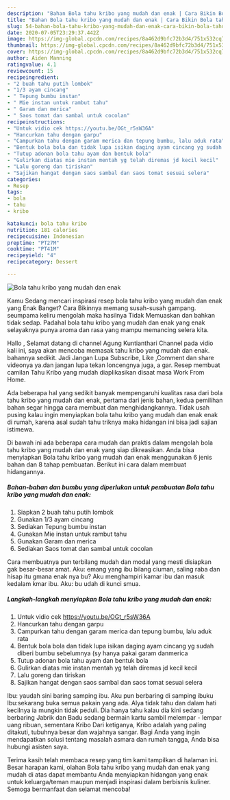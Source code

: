 ```yaml
---
description: "Bahan Bola tahu kribo yang mudah dan enak | Cara Bikin Bola tahu kribo yang mudah dan enak Yang Bikin Ngiler"
title: "Bahan Bola tahu kribo yang mudah dan enak | Cara Bikin Bola tahu kribo yang mudah dan enak Yang Bikin Ngiler"
slug: 54-bahan-bola-tahu-kribo-yang-mudah-dan-enak-cara-bikin-bola-tahu-kribo-yang-mudah-dan-enak-yang-bikin-ngiler
date: 2020-07-05T23:29:37.442Z
image: https://img-global.cpcdn.com/recipes/8a462d9bfc72b3d4/751x532cq70/bola-tahu-kribo-yang-mudah-dan-enak-foto-resep-utama.jpg
thumbnail: https://img-global.cpcdn.com/recipes/8a462d9bfc72b3d4/751x532cq70/bola-tahu-kribo-yang-mudah-dan-enak-foto-resep-utama.jpg
cover: https://img-global.cpcdn.com/recipes/8a462d9bfc72b3d4/751x532cq70/bola-tahu-kribo-yang-mudah-dan-enak-foto-resep-utama.jpg
author: Aiden Manning
ratingvalue: 4.1
reviewcount: 15
recipeingredient:
- "2 buah tahu putih lombok"
- "1/3 ayam cincang"
- " Tepung bumbu instan"
- " Mie instan untuk rambut tahu"
- " Garam dan merica"
- " Saos tomat dan sambal untuk cocolan"
recipeinstructions:
- "Untuk vidio cek https://youtu.be/OGt_r5sW36A"
- "Hancurkan tahu dengan garpu"
- "Campurkan tahu dengan garam merica dan tepung bumbu, lalu aduk rata"
- "Bentuk bola bola dan tidak lupa isikan daging ayam cincang yg sudah diberi bumbu sebelumnya (sy hanya pakai garam danmerica"
- "Tutup adonan bola tahu ayam dan bentuk bola"
- "Gulirkan diatas mie instan mentah yg telah diremas jd kecil kecil"
- "Lalu goreng dan tiriskan"
- "Sajikan hangat dengan saos sambal dan saos tomat sesuai selera"
categories:
- Resep
tags:
- bola
- tahu
- kribo

katakunci: bola tahu kribo 
nutrition: 181 calories
recipecuisine: Indonesian
preptime: "PT27M"
cooktime: "PT41M"
recipeyield: "4"
recipecategory: Dessert

---
```



![Bola tahu kribo yang mudah dan enak](https://img-global.cpcdn.com/recipes/8a462d9bfc72b3d4/751x532cq70/bola-tahu-kribo-yang-mudah-dan-enak-foto-resep-utama.jpg)

Kamu Sedang mencari inspirasi resep bola tahu kribo yang mudah dan enak yang Enak Banget? Cara Bikinnya memang susah-susah gampang. seumpama keliru mengolah maka hasilnya Tidak Memuaskan dan bahkan tidak sedap. Padahal bola tahu kribo yang mudah dan enak yang enak selayaknya punya aroma dan rasa yang mampu memancing selera kita.

Hallo , Selamat datang di channel Agung Kuntianthari Channel pada vidio kali ini, saya akan mencoba memasak tahu kribo yang mudah dan enak. bahannya sedikit. Jadi Jangan Lupa Subscribe, Like ,Comment dan share videonya ya.dan jangan lupa tekan loncengnya juga, a gar. Resep membuat camilan Tahu Kribo yang mudah diaplikasikan disaat masa Work From Home.

Ada beberapa hal yang sedikit banyak mempengaruhi kualitas rasa dari bola tahu kribo yang mudah dan enak, pertama dari jenis bahan, kedua pemilihan bahan segar hingga cara membuat dan menghidangkannya. Tidak usah pusing kalau ingin menyiapkan bola tahu kribo yang mudah dan enak enak di rumah, karena asal sudah tahu triknya maka hidangan ini bisa jadi sajian istimewa.


Di bawah ini ada beberapa cara mudah dan praktis dalam mengolah bola tahu kribo yang mudah dan enak yang siap dikreasikan. Anda bisa menyiapkan Bola tahu kribo yang mudah dan enak menggunakan 6 jenis bahan dan 8 tahap pembuatan. Berikut ini cara dalam membuat hidangannya.

<!--inarticleads1-->

##### Bahan-bahan dan bumbu yang diperlukan untuk pembuatan Bola tahu kribo yang mudah dan enak:

1. Siapkan 2 buah tahu putih lombok
1. Gunakan 1/3 ayam cincang
1. Sediakan  Tepung bumbu instan
1. Gunakan  Mie instan untuk rambut tahu
1. Gunakan  Garam dan merica
1. Sediakan  Saos tomat dan sambal untuk cocolan


Cara membuatnya pun terbilang mudah dan modal yang mesti disiapkan gak besar-besar amat. Aku: emang yang ibu bilang ciuman, saling raba dan hisap itu gmana enak nya bu? Aku menghampiri kamar ibu dan masuk kedalam kmar ibu. Aku: bu udah di kunci smua. 

<!--inarticleads2-->

##### Langkah-langkah menyiapkan Bola tahu kribo yang mudah dan enak:

1. Untuk vidio cek https://youtu.be/OGt_r5sW36A
1. Hancurkan tahu dengan garpu
1. Campurkan tahu dengan garam merica dan tepung bumbu, lalu aduk rata
1. Bentuk bola bola dan tidak lupa isikan daging ayam cincang yg sudah diberi bumbu sebelumnya (sy hanya pakai garam danmerica
1. Tutup adonan bola tahu ayam dan bentuk bola
1. Gulirkan diatas mie instan mentah yg telah diremas jd kecil kecil
1. Lalu goreng dan tiriskan
1. Sajikan hangat dengan saos sambal dan saos tomat sesuai selera


Ibu: yaudah sini baring samping ibu. Aku pun berbaring di samping ibuku Ibu:sekarang buka semua pakain yang ada. Alya tidak tahu dan dalam hati kecilnya ia mungkin tidak peduli. Dia hanya tahu kalau dia kini sedang berbaring Jabrik dan Badu sedang bermain kartu sambil melempar - lempar uang ribuan, sementara Kribo Dari ketiganya, Kribo adalah yang paling ditakuti, tubuhnya besar dan wajahnya sangar. Bagi Anda yang ingin mendapatkan solusi tentang masalah asmara dan rumah tangga, Anda bisa hubungi asisten saya. 

Terima kasih telah membaca resep yang tim kami tampilkan di halaman ini. Besar harapan kami, olahan Bola tahu kribo yang mudah dan enak yang mudah di atas dapat membantu Anda menyiapkan hidangan yang enak untuk keluarga/teman maupun menjadi inspirasi dalam berbisnis kuliner. Semoga bermanfaat dan selamat mencoba!
